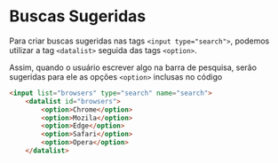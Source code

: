 # Buscas Sugeridas

Para criar buscas sugeridas nas tags ``<input type="search">``, podemos utilizar a tag ``<datalist>`` seguida das tags ``<option>``.

Assim, quando o usuário escrever algo na barra de pesquisa, serão sugeridas para ele as opções ``<option>`` inclusas no código

```html
<input list="browsers" type="search" name="search">
    <datalist id="browsers">
        <option>Chrome</option>
        <option>Mozila</option>
        <option>Edge</option>
        <option>Safari</option>
        <option>Opera</option>
    </datalist>
```